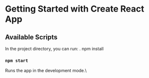 
# Getting Started with Create React App

## Available Scripts

In the project directory, you can run:
.   npm install  
### `npm start`

Runs the app in the development mode.\
